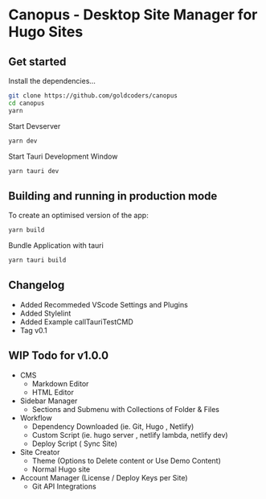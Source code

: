 # Canopus - Desktop Site Manager for Hugo Sites

## Get started

Install the dependencies...

```bash
git clone https://github.com/goldcoders/canopus
cd canopus
yarn
```

Start Devserver

```bash
yarn dev
```

Start Tauri Development Window

```bash
yarn tauri dev
```


## Building and running in production mode

To create an optimised version of the app:

```bash
yarn build
```

Bundle Application with tauri

```js
yarn tauri build
```

## Changelog
- Added Recommeded VScode Settings and Plugins
- Added Stylelint
- Added Example callTauriTestCMD
- Tag v0.1

## WIP Todo for v1.0.0
- CMS
  - Markdown Editor
  - HTML Editor
- Sidebar Manager
  - Sections and Submenu with Collections of Folder & Files
- Workflow
  - Dependency Downloaded (ie. Git, Hugo , Netlify)
  - Custom Script (ie. hugo server , netlify lambda, netlify dev)
  - Deploy Script ( Sync Site)
- Site Creator
  - Theme (Options to Delete content or Use Demo Content)
  - Normal Hugo site
- Account Manager (License / Deploy Keys per Site)
  - Git API Integrations
